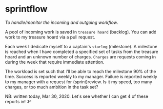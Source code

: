 # sprintflow
*To handle/monitor the incoming and outgoing workflow.*

A pool of incoming work is saved in `treasure hoard` (backlog).
You can add work to my treasure hoard via a pull request.

Each week I dedicate myself to a captain's `starlog` (milestone).
A milestone is reached when I have completed a specified set of tasks from the treasure hoard and an unknown number of charges. `Charges` are requests coming in during the week that require immediate attention.

The workload is set such that I'll be able to reach the milestone 90% of the time. 
Success is reported weekly to my manager. 
Failure is reported weekly to my manager with a request for (sprint)review. Is it my speed, too many charges, or too much ambition in the task set?

NB: written today, Mar 30, 2020. Let's see whether I can get 4 of these reports in! :P


